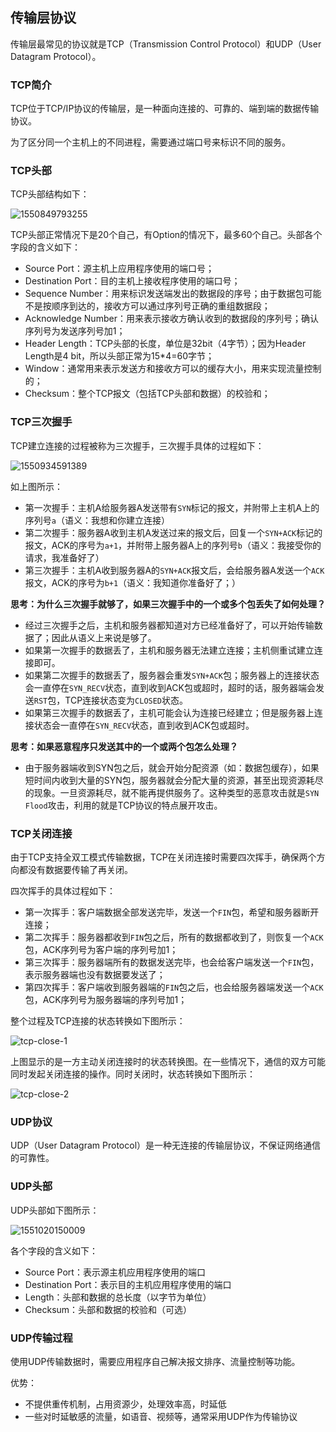 ## 传输层协议

传输层最常见的协议就是TCP（Transmission Control Protocol）和UDP（User Datagram Protocol）。



### TCP简介

TCP位于TCP/IP协议的传输层，是一种面向连接的、可靠的、端到端的数据传输协议。

为了区分同一个主机上的不同进程，需要通过端口号来标识不同的服务。



### TCP头部

TCP头部结构如下：

![1550849793255](assets/1550849793255.png)

TCP头部正常情况下是20个自己，有Option的情况下，最多60个自己。头部各个字段的含义如下：

* Source Port：源主机上应用程序使用的端口号；
* Destination Port：目的主机上接收程序使用的端口号；
* Sequence Number：用来标识发送端发出的数据段的序号；由于数据包可能不是按顺序到达的，接收方可以通过序列号正确的重组数据段；
* Acknowledge Number：用来表示接收方确认收到的数据段的序列号；确认序列号为发送序列号加1；
* Header Length：TCP头部的长度，单位是32bit（4字节）；因为Header Length是4 bit，所以头部正常为15*4=60字节；
* Window：通常用来表示发送方和接收方可以的缓存大小，用来实现流量控制的；
* Checksum：整个TCP报文（包括TCP头部和数据）的校验和；



### TCP三次握手

TCP建立连接的过程被称为三次握手，三次握手具体的过程如下：

![1550934591389](assets/1550934591389.png)

如上图所示：

* 第一次握手：主机A给服务器A发送带有`SYN`标记的报文，并附带上主机A上的序列号`a`（语义：我想和你建立连接）
* 第二次握手：服务器A收到主机A发送过来的报文后，回复一个`SYN+ACK`标记的报文，ACK的序号为`a+1`，并附带上服务器A上的序列号`b`（语义：我接受你的请求，我准备好了）
* 第三次握手：主机A收到服务器A的`SYN+ACK`报文后，会给服务器A发送一个`ACK`报文，ACK的序号为`b+1`（语义：我知道你准备好了；）

**思考：为什么三次握手就够了，如果三次握手中的一个或多个包丢失了如何处理？**

* 经过三次握手之后，主机和服务器都知道对方已经准备好了，可以开始传输数据了；因此从语义上来说是够了。
* 如果第一次握手的数据丢了，主机和服务器无法建立连接；主机侧重试建立连接即可。
* 如果第二次握手的数据丢了，服务器会重发`SYN+ACK`包；服务器上的连接状态会一直停在`SYN_RECV`状态，直到收到ACK包或超时，超时的话，服务器端会发送`RST`包，TCP连接状态变为`CLOSED`状态。
* 如果第三次握手的数据丢了，主机可能会认为连接已经建立；但是服务器上连接状态会一直停在`SYN_RECV`状态，直到收到ACK包或超时。

**思考：如果恶意程序只发送其中的一个或两个包怎么处理？**

* 由于服务器端收到SYN包之后，就会开始分配资源（如：数据包缓存），如果短时间内收到大量的SYN包，服务器就会分配大量的资源，甚至出现资源耗尽的现象。一旦资源耗尽，就不能再提供服务了。这种类型的恶意攻击就是`SYN Flood`攻击，利用的就是TCP协议的特点展开攻击。



### TCP关闭连接

由于TCP支持全双工模式传输数据，TCP在关闭连接时需要四次挥手，确保两个方向都没有数据要传输了再关闭。

四次挥手的具体过程如下：

* 第一次挥手：客户端数据全部发送完毕，发送一个`FIN`包，希望和服务器断开连接；
* 第二次挥手：服务器都收到`FIN`包之后，所有的数据都收到了，则恢复一个`ACK`包，ACK序列号为客户端的序列号加1；
* 第三次挥手：服务器端所有的数据发送完毕，也会给客户端发送一个`FIN`包，表示服务器端也没有数据要发送了；
* 第四次挥手：客户端收到服务器端的`FIN`包之后，也会给服务器端发送一个`ACK`包，ACK序列号为服务器端的序列号加1；

整个过程及TCP连接的状态转换如下图所示：

![tcp-close-1](assets/1-15102015224Wc.jpg)

上图显示的是一方主动关闭连接时的状态转换图。在一些情况下，通信的双方可能同时发起关闭连接的操作。同时关闭时，状态转换如下图所示：

![tcp-close-2](assets/1551018787726.png)



### UDP协议

UDP（User Datagram Protocol）是一种无连接的传输层协议，不保证网络通信的可靠性。



### UDP头部

UDP头部如下图所示：

![1551020150009](assets/1551020150009.png)

各个字段的含义如下：

* Source Port：表示源主机应用程序使用的端口
* Destination Port：表示目的主机应用程序使用的端口
* Length：头部和数据的总长度（以字节为单位）
* Checksum：头部和数据的校验和（可选）

### UDP传输过程

使用UDP传输数据时，需要应用程序自己解决报文排序、流量控制等功能。

优势：

* 不提供重传机制，占用资源少，处理效率高，时延低
* 一些对时延敏感的流量，如语音、视频等，通常采用UDP作为传输协议

